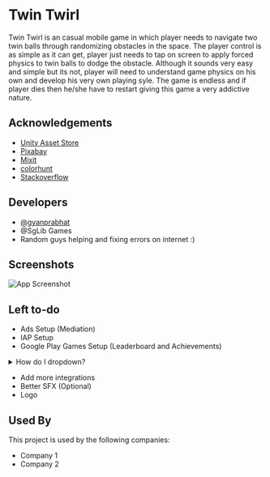 
# Twin Twirl

Twin Twirl is an casual mobile game in which player needs to navigate two twin balls through randomizing obstacles in the space. The player control is as simple as it can get, player just needs to tap on screen to apply forced physics to twin balls to dodge the obstacle. Although it sounds very easy and simple but its not, player will need to understand game physics on his own and develop his very own playing syle. The game is endless and if player dies then he/she have to restart giving this game a very addictive nature.
## Acknowledgements
 
 - [Unity Asset Store](https://assetstore.unity.com/)
 - [Pixabay](https://pixabay.com/)
 - [Mixit](https://mixit.com/)
 - [colorhunt](https://colorhunt.co/)
 - [Stackoverflow](https://stackoverflow.com/)
 



## Developers

- [@gyanprabhat](https://www.github.com/gyanprabhat7)
- @SgLib Games
- Random guys helping and fixing errors on internet :)


## Screenshots

![App Screenshot](https://via.placeholder.com/468x300?text=App+Screenshot+Here)


## Left to-do

- Ads Setup (Mediation)
- IAP Setup
- Google Play Games Setup (Leaderboard and Achievements)

<details>
<summary>How do I dropdown?</summary>
<br>
This is how you dropdown.
</details>

  
- Add more integrations
- Better SFX (Optional)
- Logo

## Used By

This project is used by the following companies:

- Company 1
- Company 2

